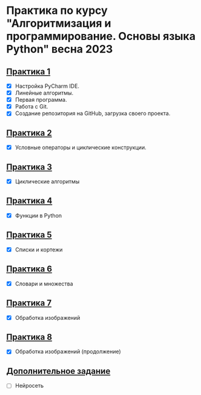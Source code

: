 # Практика по курсу "Алгоритмизация и программирование. Основы языка Python" весна 2023

## [Практика 1](practice_1)

- [x] Настройка PyCharm IDE.
- [x] Линейные алгоритмы.
- [x] Первая программа.
- [x] Работа с Git.
- [x] Создание репозитория на GitHub, загрузка своего проекта.

## [Практика 2](practice_2)
- [x] Условные операторы и циклические конструкции.

## [Практика 3](practice_3)
- [x] Циклические алгоритмы

## [Практика 4](practice_4)
- [x] Функции в Python

## [Практика 5](practice_5)
- [x] Списки и кортежи

## [Практика 6](practice_6)
- [x] Словари и множества

## [Практика 7](practice_7)
- [x] Обработка изображений

## [Практика 8](practice_8)
- [x] Обработка изображений (продолжение)

## [Дополнительное задание](additional_task)
- [ ] Нейросеть